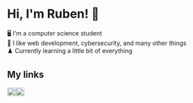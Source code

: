 # Hi, I'm Ruben! :wave:

:desktop_computer: I'm a computer science student <br>
:star2: I like web development, cybersecurity, and many other things <br>
:chess_pawn: Currently learning a little bit of everything

## My links

<div style="display:flex;">
  <a href="https://www.linkedin.com/in/ruben-clerc/">
    <img src="https://image.flaticon.com/icons/png/512/174/174857.png" height="20px">
  </a>
  
  <a href="http://rubenclerc.github.io">
    <img src="https://img.icons8.com/pastel-glyph/2x/website--v2.png" height="20px">
  </a>
</div>

